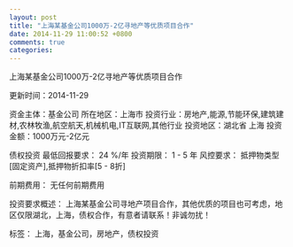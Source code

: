 ```yaml
---
layout: post
title: "上海某基金公司1000万-2亿寻地产等优质项目合作"
date: 2014-11-29 11:00:52 +0800
comments: true
categories: 
---
```

上海某基金公司1000万-2亿寻地产等优质项目合作



更新时间：2014-11-29

资金主体：基金公司
所在地区：上海市
投资行业：房地产,能源,节能环保,建筑建材,农林牧渔,航空航天,机械机电,IT互联网,其他行业
投资地区：湖北省 上海
投资金额：1000万元-2亿元

债权投资
最低回报要求：
                            24 %/年
                                                                                投资期限：
                            1 - 5 年
                                                                                                                                        风控要求：
                            抵押物类型[固定资产],抵押物折扣率[5 - 8折]

前期费用：
无任何前期费用

投资要求概述：
上海某基金公司寻地产项目合作，其他优质的项目也可考虑，地区仅限湖北，上海，债权合作，有意者请联系！非诚勿扰！

标签：
上海，基金公司，房地产，债权投资

